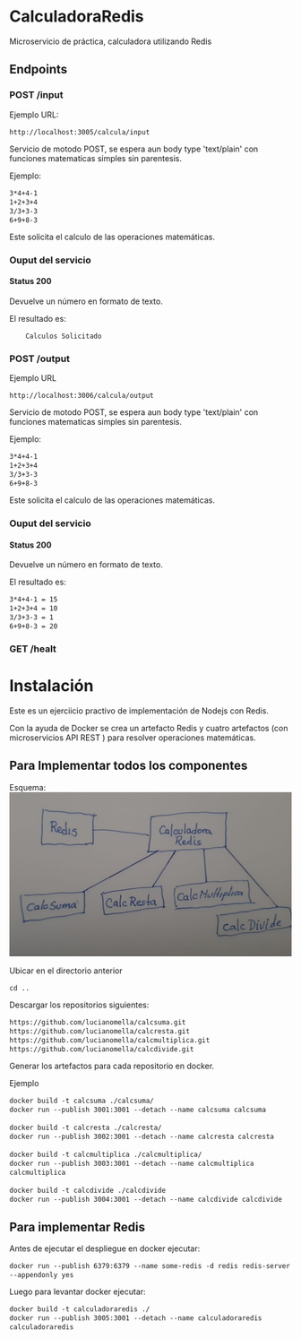 # CalculadoraRedis
Microservicio de práctica, calculadora utilizando Redis

## Endpoints

### POST /input

Ejemplo URL: 
~~~
http://localhost:3005/calcula/input
~~~

Servicio de motodo POST,  se espera aun body type 'text/plain' con funciones matematicas simples sin parentesis.

Ejemplo:
~~~
3*4+4-1
1+2+3+4
3/3+3-3
6+9+8-3
~~~

Este solicita el calculo de las operaciones matemáticas.

### Ouput del servicio
#### Status 200
Devuelve un número en formato de texto.

El resultado es:
~~~
    Calculos Solicitado
~~~

### POST /output
Ejemplo URL
~~~
http://localhost:3006/calcula/output
~~~

Servicio de motodo POST,  se espera aun body type 'text/plain' con funciones matematicas simples sin parentesis.

Ejemplo:
~~~
3*4+4-1
1+2+3+4
3/3+3-3
6+9+8-3
~~~

Este solicita el calculo de las operaciones matemáticas.

### Ouput del servicio
#### Status 200
Devuelve un número en formato de texto.

El resultado es:
~~~
3*4+4-1 = 15
1+2+3+4 = 10
3/3+3-3 = 1
6+9+8-3 = 20
~~~


### GET /healt


# Instalación
Este es un ejerciicio practivo de implementación de Nodejs con Redis. 

Con la ayuda de Docker se crea un artefacto Redis y cuatro artefactos (con microservicios API REST ) para resolver operaciones matemáticas.


## Para Implementar todos los componentes

Esquema:
![Componentes](./img/esquema.jpeg)

Ubicar en el directorio anterior
~~~
cd ..
~~~

Descargar los repositorios siguientes:
~~~
https://github.com/lucianomella/calcsuma.git
https://github.com/lucianomella/calcresta.git
https://github.com/lucianomella/calcmultiplica.git
https://github.com/lucianomella/calcdivide.git
~~~

Generar los artefactos para cada repositorio en docker.

Ejemplo
~~~
docker build -t calcsuma ./calcsuma/
docker run --publish 3001:3001 --detach --name calcsuma calcsuma

docker build -t calcresta ./calcresta/
docker run --publish 3002:3001 --detach --name calcresta calcresta

docker build -t calcmultiplica ./calcmultiplica/
docker run --publish 3003:3001 --detach --name calcmultiplica calcmultiplica

docker build -t calcdivide ./calcdivide
docker run --publish 3004:3001 --detach --name calcdivide calcdivide
~~~


## Para implementar Redis

Antes de ejecutar el despliegue en docker ejecutar:
~~~
docker run --publish 6379:6379 --name some-redis -d redis redis-server --appendonly yes
~~~

Luego para levantar docker ejecutar:
~~~
docker build -t calculadoraredis ./
docker run --publish 3005:3001 --detach --name calculadoraredis calculadoraredis
~~~